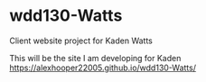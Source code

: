 # wdd130-Watts
Client website project for Kaden Watts

This will be the site I am developing for Kaden
https://alexhooper22005.github.io/wdd130-Watts/